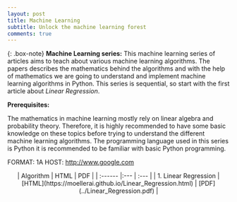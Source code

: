```yaml
---
layout: post
title: Machine Learning
subtitle: Unlock the machine learning forest
comments: true
---
```

{: .box-note}
**Machine Learning series:** This machine learning series of articles aims to teach about various machine learning algorithms. The papers describes the mathematics behind the algorithms and with the help of mathematics we are going to understand and implement machine learning algorithms in Python. This series is sequential, so start with the first article about *Linear Regression*.

**Prerequisites:**  

The mathematics in machine learning mostly rely on linear algebra and probability theory. Therefore, it is highly recommended to have some basic knowledge on these topics before trying to understand the different machine learning algorithms. The programming language used in this series is Python it is recommended to be familiar with basic Python programming. 

FORMAT: 1A
HOST: http://www.google.com

<center>
| Algorithm | HTML | PDF |
| :------ |:--- | :--- |
| 1. Linear Regression | [HTML](https://moellerai.github.io/Linear_Regression.html) | [PDF](../Linear_Regression.pdf) |
</center>
